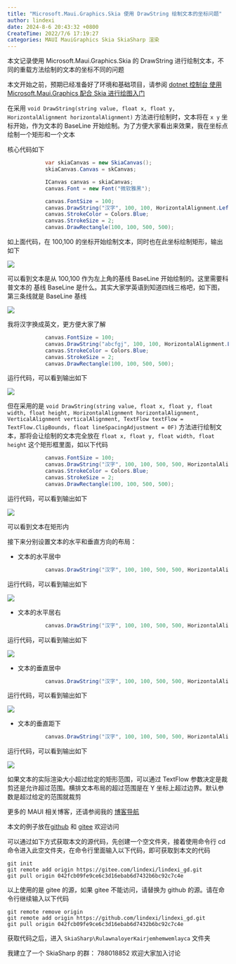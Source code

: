 ```yaml
---
title: "Microsoft.Maui.Graphics.Skia 使用 DrawString 绘制文本的坐标问题"
author: lindexi
date: 2024-8-6 20:43:32 +0800
CreateTime: 2022/7/6 17:19:27
categories: MAUI MauiGraphics Skia SkiaSharp 渲染
---
```


本文记录使用 Microsoft.Maui.Graphics.Skia 的 DrawString 进行绘制文本，不同的重载方法绘制的文本的坐标不同的问题

<!--more-->


<!-- CreateTime:2022/7/6 17:19:27 -->

<!-- 发布 -->

<!-- 标签：MAUI,MauiGraphics,Skia,SkiaSharp,渲染 -->

本文开始之前，预期已经准备好了环境和基础项目，请参阅 [dotnet 控制台 使用 Microsoft.Maui.Graphics 配合 Skia 进行绘图入门](https://blog.lindexi.com/post/dotnet-%E6%8E%A7%E5%88%B6%E5%8F%B0-%E4%BD%BF%E7%94%A8-Microsoft.Maui.Graphics-%E9%85%8D%E5%90%88-Skia-%E8%BF%9B%E8%A1%8C%E7%BB%98%E5%9B%BE%E5%85%A5%E9%97%A8.html )

在采用 `void DrawString(string value, float x, float y, HorizontalAlignment horizontalAlignment)` 方法进行绘制时，文本将在 `x y` 坐标开始，作为文本的 BaseLine 开始绘制。为了方便大家看出来效果，我在坐标点绘制一个矩形和一个文本

核心代码如下

```csharp
            var skiaCanvas = new SkiaCanvas();
            skiaCanvas.Canvas = skCanvas;

            ICanvas canvas = skiaCanvas;
            canvas.Font = new Font("微软雅黑");

            canvas.FontSize = 100;
            canvas.DrawString("汉字", 100, 100, HorizontalAlignment.Left);
            canvas.StrokeColor = Colors.Blue;
            canvas.StrokeSize = 2;
            canvas.DrawRectangle(100, 100, 500, 500);
```

如上面代码，在 100,100 的坐标开始绘制文本，同时也在此坐标绘制矩形，输出如下

<!-- ![](image/Microsoft.Maui.Graphics.Skia 使用 DrawString 绘制文本的坐标问题/Microsoft.Maui.Graphics.Skia 使用 DrawString 绘制文本的坐标问题0.png) -->

![](http://cdn.lindexi.site/lindexi%2F202277851443916.jpg)

可以看到文本是从 100,100 作为左上角的基线 BaseLine 开始绘制的。这里需要科普文本的 基线 BaseLine 是什么。其实大家学英语到知道四线三格吧，如下图，第三条线就是 BaseLine 基线

<!-- ![](image/Microsoft.Maui.Graphics.Skia 使用 DrawString 绘制文本的坐标问题/Microsoft.Maui.Graphics.Skia 使用 DrawString 绘制文本的坐标问题1.png) -->

![](http://cdn.lindexi.site/lindexi%2F2022761725522151.jpg)

我将汉字换成英文，更方便大家了解

```csharp
            canvas.FontSize = 100;
            canvas.DrawString("abcfgj", 100, 100, HorizontalAlignment.Left); // 换成英文
            canvas.StrokeColor = Colors.Blue;
            canvas.StrokeSize = 2;
            canvas.DrawRectangle(100, 100, 500, 500);
```

运行代码，可以看到输出如下

<!-- ![](image/Microsoft.Maui.Graphics.Skia 使用 DrawString 绘制文本的坐标问题/Microsoft.Maui.Graphics.Skia 使用 DrawString 绘制文本的坐标问题2.png) -->

![](http://cdn.lindexi.site/lindexi%2F20227785225663.jpg)


但在采用的是 `void DrawString(string value, float x, float y, float width, float height, HorizontalAlignment horizontalAlignment, VerticalAlignment verticalAlignment, TextFlow textFlow = TextFlow.ClipBounds, float lineSpacingAdjustment = 0F)` 方法进行绘制文本，那将会让绘制的文本完全放在 `float x, float y, float width, float height` 这个矩形框里面，如以下代码

```csharp
            canvas.FontSize = 100;
            canvas.DrawString("汉字", 100, 100, 500, 500, HorizontalAlignment.Left, VerticalAlignment.Top);
            canvas.StrokeColor = Colors.Blue;
            canvas.StrokeSize = 2;
            canvas.DrawRectangle(100, 100, 500, 500);
```

运行代码，可以看到输出如下

<!-- ![](image/Microsoft.Maui.Graphics.Skia 使用 DrawString 绘制文本的坐标问题/Microsoft.Maui.Graphics.Skia 使用 DrawString 绘制文本的坐标问题3.png) -->

![](http://cdn.lindexi.site/lindexi%2F20227785325256.jpg)

可以看到文本在矩形内

接下来分别设置文本的水平和垂直方向的布局：

- 文本的水平居中

```csharp
            canvas.DrawString("汉字", 100, 100, 500, 500, HorizontalAlignment.Center, VerticalAlignment.Top);
```

运行代码，可以看到输出如下

<!-- ![](image/Microsoft.Maui.Graphics.Skia 使用 DrawString 绘制文本的坐标问题/Microsoft.Maui.Graphics.Skia 使用 DrawString 绘制文本的坐标问题4.png) -->

![](http://cdn.lindexi.site/lindexi%2F202277853354898.jpg)

- 文本的水平居右

```csharp
            canvas.DrawString("汉字", 100, 100, 500, 500, HorizontalAlignment.Right, VerticalAlignment.Top);
```

运行代码，可以看到输出如下

<!-- ![](image/Microsoft.Maui.Graphics.Skia 使用 DrawString 绘制文本的坐标问题/Microsoft.Maui.Graphics.Skia 使用 DrawString 绘制文本的坐标问题5.png) -->

![](http://cdn.lindexi.site/lindexi%2F20227785467789.jpg)

- 文本的垂直居中

```csharp
            canvas.DrawString("汉字", 100, 100, 500, 500, HorizontalAlignment.Left, VerticalAlignment.Center);
```

运行代码，可以看到输出如下

<!-- ![](image/Microsoft.Maui.Graphics.Skia 使用 DrawString 绘制文本的坐标问题/Microsoft.Maui.Graphics.Skia 使用 DrawString 绘制文本的坐标问题6.png) -->

![](http://cdn.lindexi.site/lindexi%2F202277854361294.jpg)

- 文本的垂直距下

```csharp
            canvas.DrawString("汉字", 100, 100, 500, 500, HorizontalAlignment.Left, VerticalAlignment.Bottom);
```

运行代码，可以看到输出如下

<!-- ![](image/Microsoft.Maui.Graphics.Skia 使用 DrawString 绘制文本的坐标问题/Microsoft.Maui.Graphics.Skia 使用 DrawString 绘制文本的坐标问题7.png) -->

![](http://cdn.lindexi.site/lindexi%2F2022778554393.jpg)

如果文本的实际渲染大小超过给定的矩形范围，可以通过 TextFlow 参数决定是裁剪还是允许超过范围。横排文本布局的超过范围是在 Y 坐标上超过边界。默认参数是超过给定的范围就裁剪

更多的 MAUI 相关博客，还请参阅我的 [博客导航](https://blog.lindexi.com/post/%E5%8D%9A%E5%AE%A2%E5%AF%BC%E8%88%AA.html )

本文的例子放在[github](https://github.com/lindexi/lindexi_gd/tree/042fcb09fe9ce6c3d16ebab6d7432b6bc92c7c4e/SkiaSharp/RulawnaloyerKairjemhemwemlayca) 和 [gitee](https://gitee.com/lindexi/lindexi_gd/tree/042fcb09fe9ce6c3d16ebab6d7432b6bc92c7c4e/SkiaSharp/RulawnaloyerKairjemhemwemlayca) 欢迎访问

可以通过如下方式获取本文的源代码，先创建一个空文件夹，接着使用命令行 cd 命令进入此空文件夹，在命令行里面输入以下代码，即可获取到本文的代码

```
git init
git remote add origin https://gitee.com/lindexi/lindexi_gd.git
git pull origin 042fcb09fe9ce6c3d16ebab6d7432b6bc92c7c4e
```

以上使用的是 gitee 的源，如果 gitee 不能访问，请替换为 github 的源。请在命令行继续输入以下代码

```
git remote remove origin
git remote add origin https://github.com/lindexi/lindexi_gd.git
git pull origin 042fcb09fe9ce6c3d16ebab6d7432b6bc92c7c4e
```

获取代码之后，进入 `SkiaSharp\RulawnaloyerKairjemhemwemlayca` 文件夹

我建立了一个 SkiaSharp 的群： 788018852 欢迎大家加入讨论
